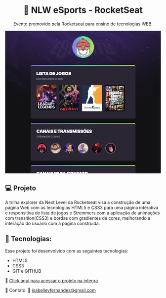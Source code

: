 <h1 align="center"> 🚀 NLW eSports - RocketSeat </h1>

<p align="center">
Evento promovido pela Rocketseat para ensino de tecnologias WEB.
</p>

![preview](/assets/preview.png) 

## 💻 Projeto

A trilha explorer da Next Level da Rocketseat visa a construção de uma página Web com as tecnologias HTML5 e CSS3 para uma página interativa e responsitiva de lista de jogos e Stremmers com a aplicação de animações com transition(CSS3) e bordas com gradientes de cores, melhorando a interação do usuário com a página construida.  

## 🚀 Tecnologias:
Esse projeto foi desenvolvido com as seguintes tecnologias:

- HTML5
- CSS3
- GIT e GITHUB

🔗 [Click aqui para acessar o projeto na integra](https://zabisfer.github.io/Projeto-NLW-RocketSeat/)

🧡 Contato:
📧 isabellevfernandes@gmail.com







 
